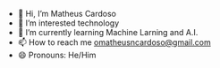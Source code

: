 - 👋 Hi, I’m Matheus Cardoso
- 👀 I’m interested technology
- 🌱 I’m currently learning Machine Larning and A.I.
- 📫 How to reach me omatheusncardoso@gmail.com
- 😄 Pronouns: He/Him

<!---
MatheusC-py/MatheusC-py is a ✨ special ✨ repository because its `README.md` (this file) appears on your GitHub profile.
You can click the Preview link to take a look at your changes.
--->
